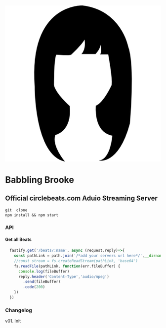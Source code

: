 ![Screenshot](brooke.png)
# Babbling Brooke
## Official circlebeats.com  Aduio Streaming Server
```
git  clone 
npm install && npm start
```

### API
#### Get all Beats
```javascript
  fastify.get('/beats/:name', async (request,reply)=>{
    const pathLink = path.join('/*add your servers url here*/',__dirname,'..','storage','mp3',`${request.params.name}.mp3`)
    //const stream = fs.createReadStream(pathLink, 'base64')
    fs.readFile(pathLink, function(err,fileBuffer) {
      console.log(fileBuffer)
      reply.header('Content-Type','audio/mpeg')
        .send(fileBuffer)
        .code(200)
    })
  })
```

### Changelog
v01. Init 
